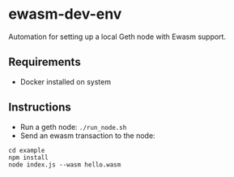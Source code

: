 # ewasm-dev-env
Automation for setting up a local Geth node with Ewasm support.

## Requirements
* Docker installed on system

## Instructions
* Run a geth node: `./run_node.sh`
* Send an ewasm transaction to the node:
```
cd example
npm install
node index.js --wasm hello.wasm
``` 
